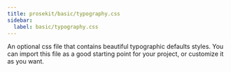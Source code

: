 ```yaml
---
title: prosekit/basic/typography.css
sidebar:
  label: basic/typography.css
---
```


An optional css file that contains beautiful typographic defaults styles. You can import this file as a good starting point for your project, or customize it as you want.
